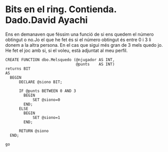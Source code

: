 # Bits en el ring. Contienda. Dado.David Ayachi
Ens en demanaven que féssim una funció de si ens quedem el número obtingut o no.Jo el que he fet és si el número obtingut és entre 0 i 3 li donem a la altra persona. En el cas que sigui més gran de 3 mels quedo jo. 
<br>He fet el joc amb si, si el voleu, està adjuntat al meu perfil.
```
CREATE FUNCTION dbo.Melsquedo (@njugador AS INT, 
                               @punts    AS INT) 
returns BIT 
AS 
  BEGIN 
      DECLARE @siono BIT; 

      IF @punts BETWEEN 0 AND 3 
        BEGIN 
            SET @siono=0 
        END; 
      ELSE 
        BEGIN 
            SET @siono=1 
        END; 

      RETURN @siono 
  END; 

go 
```
